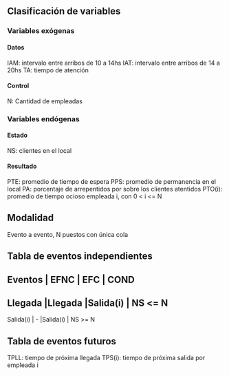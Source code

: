## Clasificación de variables

### Variables exógenas
#### Datos
IAM: intervalo entre arribos de 10 a 14hs
IAT: intervalo entre arribos de 14 a 20hs
TA: tiempo de atención
#### Control
N: Cantidad de empleadas

### Variables endógenas
#### Estado
NS: clientes en el local
#### Resultado
PTE: promedio de tiempo de espera
PPS: promedio de permanencia en el local
PA: porcentaje de arrepentidos por sobre los clientes atentidos
PTO(i): promedio de tiempo ocioso empleada i, con 0 < i <= N

## Modalidad
Evento a evento, N puestos con única cola

## Tabla de eventos independientes
Eventos 	| EFNC		 | EFC	 	| COND
-----------------------------------------------------------
Llegada		|Llegada 	 |Salida(i)	| NS <= N 
-----------------------------------------------------------
Salida(i)	|	-	 |Salida(i)	| NS >= N

## Tabla de eventos futuros
TPLL: tiempo de próxima llegada
TPS(i): tiempo de próxima salida por empleada i

